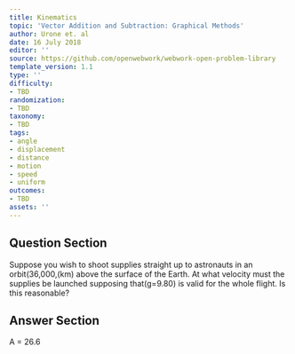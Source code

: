```yaml
---
title: Kinematics
topic: 'Vector Addition and Subtraction: Graphical Methods'
author: Urone et. al
date: 16 July 2018
editor: ''
source: https://github.com/openwebwork/webwork-open-problem-library
template_version: 1.1
type: ''
difficulty:
- TBD
randomization:
- TBD
taxonomy:
- TBD
tags:
- angle
- displacement
- distance
- motion
- speed
- uniform
outcomes:
- TBD
assets: ''
---
```


## Question Section 

Suppose you wish to shoot supplies straight up to astronauts in an orbit(36,000,(km) above the surface of the Earth. At what velocity must the supplies be launched supposing that(g=9.80) is valid for the whole flight.
Is this reasonable?



## Answer Section

A = 26.6